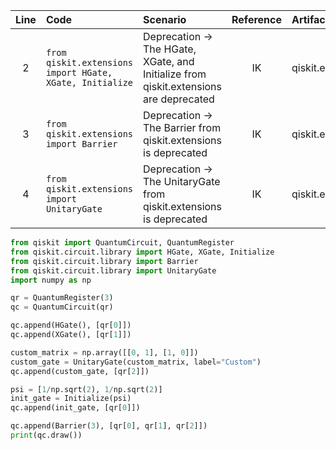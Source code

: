 | Line | Code | Scenario | Reference | Artifact | Refactoring |   
| :--: | :--- | :------- | :-------: | :------- | :---------- |  
| 2 | `from qiskit.extensions import HGate, XGate, Initialize` | Deprecation -> The HGate, XGate, and Initialize from qiskit.extensions are deprecated | IK | qiskit.extensions | `from qiskit.circuit.library import HGate, XGate, Initialize` |  
| 3 | `from qiskit.extensions import Barrier` | Deprecation -> The Barrier from qiskit.extensions is deprecated | IK | qiskit.extensions | `from qiskit.circuit.library import Barrier` |
| 4 | `from qiskit.extensions import UnitaryGate` | Deprecation -> The UnitaryGate from qiskit.extensions is deprecated | IK | qiskit.extensions | `from qiskit.circuit.library import UnitaryGate` |  

```python
from qiskit import QuantumCircuit, QuantumRegister
from qiskit.circuit.library import HGate, XGate, Initialize
from qiskit.circuit.library import Barrier
from qiskit.circuit.library import UnitaryGate
import numpy as np

qr = QuantumRegister(3)
qc = QuantumCircuit(qr)

qc.append(HGate(), [qr[0]])
qc.append(XGate(), [qr[1]])

custom_matrix = np.array([[0, 1], [1, 0]])
custom_gate = UnitaryGate(custom_matrix, label="Custom")
qc.append(custom_gate, [qr[2]])

psi = [1/np.sqrt(2), 1/np.sqrt(2)]
init_gate = Initialize(psi)
qc.append(init_gate, [qr[0]])

qc.append(Barrier(3), [qr[0], qr[1], qr[2]])
print(qc.draw())
```